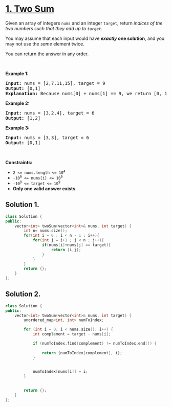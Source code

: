 # [1. Two Sum](https://leetcode.com/problems/two-sum)

<p>Given an array of integers <code>nums</code>&nbsp;and an integer <code>target</code>, return <em>indices of the two numbers such that they add up to <code>target</code></em>.</p>

<p>You may assume that each input would have <strong><em>exactly</em> one solution</strong>, and you may not use the <em>same</em> element twice.</p>

<p>You can return the answer in any order.</p>

<p>&nbsp;</p>
<p><strong class="example">Example 1:</strong></p>

<pre>
<strong>Input:</strong> nums = [2,7,11,15], target = 9
<strong>Output:</strong> [0,1]
<strong>Explanation:</strong> Because nums[0] + nums[1] == 9, we return [0, 1].
</pre>

<p><strong class="example">Example 2:</strong></p>

<pre>
<strong>Input:</strong> nums = [3,2,4], target = 6
<strong>Output:</strong> [1,2]
</pre>

<p><strong class="example">Example 3:</strong></p>

<pre>
<strong>Input:</strong> nums = [3,3], target = 6
<strong>Output:</strong> [0,1]
</pre>

<p>&nbsp;</p>
<p><strong>Constraints:</strong></p>

<ul>
	<li><code>2 &lt;= nums.length &lt;= 10<sup>4</sup></code></li>
	<li><code>-10<sup>9</sup> &lt;= nums[i] &lt;= 10<sup>9</sup></code></li>
	<li><code>-10<sup>9</sup> &lt;= target &lt;= 10<sup>9</sup></code></li>
	<li><strong>Only one valid answer exists.</strong></li>
</ul>

## Solution 1.
```c++
class Solution {
public:
    vector<int> twoSum(vector<int>& nums, int target) {
        int n= nums.size();
        for(int i = 0 ; i < n - 1 ; i++){
            for(int j = i+1 ; j < n ; j++){
                if(nums[i]+nums[j] == target){
                    return {i,j};
                }
            }
        }
        return {};
    }
};
```
## Solution 2. 
```c++
class Solution {
public:
    vector<int> twoSum(vector<int>& nums, int target) {
        unordered_map<int, int> numToIndex;

        for (int i = 0; i < nums.size(); i++) {
            int complement = target - nums[i];

            if (numToIndex.find(complement) != numToIndex.end()) {
                
                return {numToIndex[complement], i};
            }

            
            numToIndex[nums[i]] = i;
        }

        
        return {};
    }
};
```
